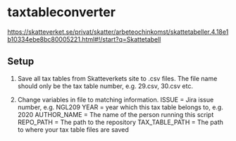 # taxtableconverter

https://skatteverket.se/privat/skatter/arbeteochinkomst/skattetabeller.4.18e1b10334ebe8bc80005221.html#!/start?q=Skattetabell

## Setup 
1. Save all tax tables from Skatteverkets site to .csv files. 
The file name should only be the tax table number, e.g. 29.csv, 30.csv etc.

2. Change variables in file to matching information.
ISSUE = Jira issue number, e.g. NGL209
YEAR = year which this tax table belongs to, e.g. 2020
AUTHOR_NAME = The name of the person running this script
REPO_PATH = The path to the repository
TAX_TABLE_PATH = The path to where your tax table files are saved
